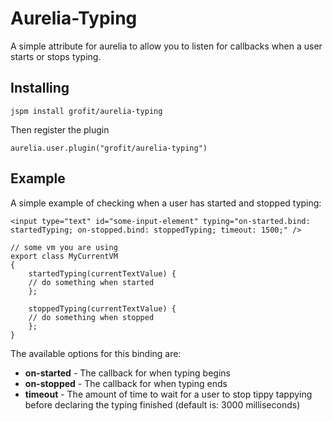# Aurelia-Typing

A simple attribute for aurelia to allow you to listen for callbacks when a user starts or stops typing.

## Installing

`jspm install grofit/aurelia-typing`

Then register the plugin

`aurelia.user.plugin("grofit/aurelia-typing")`

## Example

A simple example of checking when a user has started and stopped typing:
```
<input type="text" id="some-input-element" typing="on-started.bind: startedTyping; on-stopped.bind: stoppedTyping; timeout: 1500;" /> 

// some vm you are using
export class MyCurrentVM
{
    startedTyping(currentTextValue) { 
    // do something when started
    };
    
    stoppedTyping(currentTextValue) {
    // do something when stopped
    };
}
```

The available options for this binding are:

* **on-started** - The callback for when typing begins
* **on-stopped** - The callback for when typing ends
* **timeout** - The amount of time to wait for a user to stop tippy tappying before declaring the typing finished (default is: 3000 milliseconds)